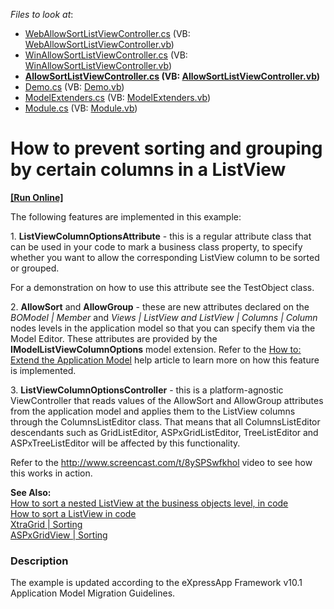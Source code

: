 <!-- default file list -->
*Files to look at*:

* [WebAllowSortListViewController.cs](./CS/WinWebSolution.Module.Web/WebAllowSortListViewController.cs) (VB: [WebAllowSortListViewController.vb](./VB/WinWebSolution.Module.Web/WebAllowSortListViewController.vb))
* [WinAllowSortListViewController.cs](./CS/WinWebSolution.Module.Win/WinAllowSortListViewController.cs) (VB: [WinAllowSortListViewController.vb](./VB/WinWebSolution.Module.Win/WinAllowSortListViewController.vb))
* **[AllowSortListViewController.cs](./CS/WinWebSolution.Module/AllowSortListViewController.cs) (VB: [AllowSortListViewController.vb](./VB/WinWebSolution.Module/AllowSortListViewController.vb))**
* [Demo.cs](./CS/WinWebSolution.Module/Demo.cs) (VB: [Demo.vb](./VB/WinWebSolution.Module/Demo.vb))
* [ModelExtenders.cs](./CS/WinWebSolution.Module/ModelExtenders.cs) (VB: [ModelExtenders.vb](./VB/WinWebSolution.Module/ModelExtenders.vb))
* [Module.cs](./CS/WinWebSolution.Module/Module.cs) (VB: [Module.vb](./VB/WinWebSolution.Module/Module.vb))
<!-- default file list end -->
# How to prevent sorting and grouping by certain columns in a ListView
<!-- run online -->
**[[Run Online]](https://codecentral.devexpress.com/e1254)**
<!-- run online end -->


<p>The following features are implemented in this example:</p><p>1. <strong>ListViewColumnOptionsAttribute</strong> - this is a regular attribute class that can be used in your code to mark a business class property, to specify whether you want to allow the corresponding ListView column to be sorted or grouped.</p><p>For a demonstration on how to use this attribute see the TestObject class.</p><p>2. <strong>AllowSort</strong>  and <strong>AllowGroup</strong> - these are new attributes declared on the <i>BOModel | Member</i> and <i>Views | ListView and ListView | Columns | Column</i> nodes levels in the application model so that you can specify them via the Model Editor. These attributes are provided by the <strong>IModelListViewColumnOptions</strong> model extension. Refer to the <a href="http://documentation.devexpress.com/#Xaf/CustomDocument2785"><u>How to: Extend the Application Model</u></a> help article to learn more on how this feature is implemented.</p><p>3. <strong>ListViewColumnOptionsController</strong> - this is a platform-agnostic ViewController that reads values of the AllowSort and AllowGroup attributes from the application model and applies them to the ListView columns through the ColumnsListEditor class. That means that all ColumnsListEditor descendants such as GridListEditor, ASPxGridListEditor, TreeListEditor and ASPxTreeListEditor will be affected by this functionality.</p><p>Refer to the <a href="http://www.screencast.com/t/8ySPSwfkhol"><u>http://www.screencast.com/t/8ySPSwfkhol</u></a> video to see how this works in action.</p><p><strong>See Also:</strong><br />
<a href="https://www.devexpress.com/Support/Center/p/E1253">How to sort a nested ListView at the business objects level, in code</a><br />
<a href="https://www.devexpress.com/Support/Center/p/E1276">How to sort a ListView in code</a><br />
<a href="http://documentation.devexpress.com/#WindowsForms/CustomDocument3499"><u>XtraGrid | Sorting</u></a><br />
<a href="http://documentation.devexpress.com/#AspNet/CustomDocument3714"><u>ASPxGridView | Sorting</u></a></p>


<h3>Description</h3>

<p>The example is updated according to the <a data-ticket="K18393">eXpressApp Framework v10.1 Application Model Migration Guidelines</a>.</p>

<br/>


